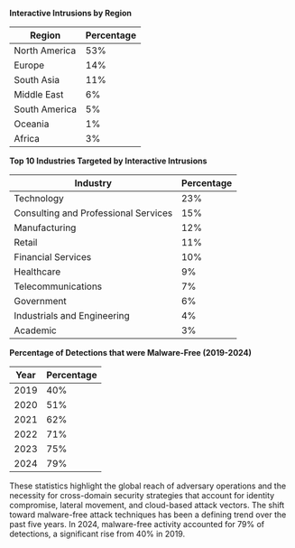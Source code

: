 **Interactive Intrusions by Region**

| Region | Percentage |
| --- | --- |
| North America | 53% |
| Europe | 14% |
| South Asia | 11% |
| Middle East | 6% |
| South America | 5% |
| Oceania | 1% |
| Africa | 3% |

**Top 10 Industries Targeted by Interactive Intrusions**

| Industry | Percentage |
| --- | --- |
| Technology | 23% |
| Consulting and Professional Services | 15% |
| Manufacturing | 12% |
| Retail | 11% |
| Financial Services | 10% |
| Healthcare | 9% |
| Telecommunications | 7% |
| Government | 6% |
| Industrials and Engineering | 4% |
| Academic | 3% |

**Percentage of Detections that were Malware-Free (2019-2024)**

| Year | Percentage |
| --- | --- |
| 2019 | 40% |
| 2020 | 51% |
| 2021 | 62% |
| 2022 | 71% |
| 2023 | 75% |
| 2024 | 79% |

These statistics highlight the global reach of adversary operations and the necessity for cross-domain security strategies that account for identity compromise, lateral movement, and cloud-based attack vectors. The shift toward malware-free attack techniques has been a defining trend over the past five years. In 2024, malware-free activity accounted for 79% of detections, a significant rise from 40% in 2019.